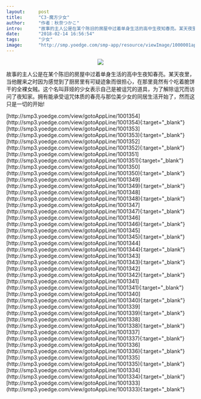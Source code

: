```yaml
---
layout:     post
title:      "C3-魔方少女"
author:     "作者：秋奈つかこ"
intro:      "故事的主人公是在某个陈旧的房屋中过着单身生活的高中生夜知春亮。某天夜里，当他醒来之时因为感觉到了厨房里有可疑迹象而很担心，在那里竟然有个吃着脆饼干的全裸女贼。这个名叫菲娅的少女表示自己是被诅咒的道具，为了解除诅咒而访问了夜知家。拥有能承受诅咒体质的春亮与那位美少女的同居生活开始了，然而这只是一切的开始!"
date:       "2018-02-14 16:56:54"
tags:       "少女"
image:      "http://smp.yoedge.com/smp-app/resource/viewImage/1000001appline.png"
---
```

<div style="text-align: center">
<p><img src="http://smp.yoedge.com/smp-app/resource/viewImage/1000001appline.png"/></p>
</div>
<p class="post-meta">
<span>故事的主人公是在某个陈旧的房屋中过着单身生活的高中生夜知春亮。某天夜里，当他醒来之时因为感觉到了厨房里有可疑迹象而很担心，在那里竟然有个吃着脆饼干的全裸女贼。这个名叫菲娅的少女表示自己是被诅咒的道具，为了解除诅咒而访问了夜知家。拥有能承受诅咒体质的春亮与那位美少女的同居生活开始了，然而这只是一切的开始!</span>
</p>
[http://smp3.yoedge.com/view/gotoAppLine/1001354](http://smp3.yoedge.com/view/gotoAppLine/1001354){:target="_blank"}
[http://smp3.yoedge.com/view/gotoAppLine/1001353](http://smp3.yoedge.com/view/gotoAppLine/1001353){:target="_blank"}
[http://smp3.yoedge.com/view/gotoAppLine/1001352](http://smp3.yoedge.com/view/gotoAppLine/1001352){:target="_blank"}
[http://smp3.yoedge.com/view/gotoAppLine/1001351](http://smp3.yoedge.com/view/gotoAppLine/1001351){:target="_blank"}
[http://smp3.yoedge.com/view/gotoAppLine/1001350](http://smp3.yoedge.com/view/gotoAppLine/1001350){:target="_blank"}
[http://smp3.yoedge.com/view/gotoAppLine/1001349](http://smp3.yoedge.com/view/gotoAppLine/1001349){:target="_blank"}
[http://smp3.yoedge.com/view/gotoAppLine/1001348](http://smp3.yoedge.com/view/gotoAppLine/1001348){:target="_blank"}
[http://smp3.yoedge.com/view/gotoAppLine/1001347](http://smp3.yoedge.com/view/gotoAppLine/1001347){:target="_blank"}
[http://smp3.yoedge.com/view/gotoAppLine/1001346](http://smp3.yoedge.com/view/gotoAppLine/1001346){:target="_blank"}
[http://smp3.yoedge.com/view/gotoAppLine/1001345](http://smp3.yoedge.com/view/gotoAppLine/1001345){:target="_blank"}
[http://smp3.yoedge.com/view/gotoAppLine/1001344](http://smp3.yoedge.com/view/gotoAppLine/1001344){:target="_blank"}
[http://smp3.yoedge.com/view/gotoAppLine/1001343](http://smp3.yoedge.com/view/gotoAppLine/1001343){:target="_blank"}
[http://smp3.yoedge.com/view/gotoAppLine/1001342](http://smp3.yoedge.com/view/gotoAppLine/1001342){:target="_blank"}
[http://smp3.yoedge.com/view/gotoAppLine/1001341](http://smp3.yoedge.com/view/gotoAppLine/1001341){:target="_blank"}
[http://smp3.yoedge.com/view/gotoAppLine/1001340](http://smp3.yoedge.com/view/gotoAppLine/1001340){:target="_blank"}
[http://smp3.yoedge.com/view/gotoAppLine/1001339](http://smp3.yoedge.com/view/gotoAppLine/1001339){:target="_blank"}
[http://smp3.yoedge.com/view/gotoAppLine/1001338](http://smp3.yoedge.com/view/gotoAppLine/1001338){:target="_blank"}
[http://smp3.yoedge.com/view/gotoAppLine/1001337](http://smp3.yoedge.com/view/gotoAppLine/1001337){:target="_blank"}
[http://smp3.yoedge.com/view/gotoAppLine/1001336](http://smp3.yoedge.com/view/gotoAppLine/1001336){:target="_blank"}
[http://smp3.yoedge.com/view/gotoAppLine/1001335](http://smp3.yoedge.com/view/gotoAppLine/1001335){:target="_blank"}
[http://smp3.yoedge.com/view/gotoAppLine/1001334](http://smp3.yoedge.com/view/gotoAppLine/1001334){:target="_blank"}
[http://smp3.yoedge.com/view/gotoAppLine/1001333](http://smp3.yoedge.com/view/gotoAppLine/1001333){:target="_blank"}


